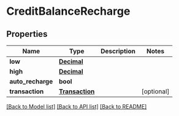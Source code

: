 # CreditBalanceRecharge

## Properties
Name | Type | Description | Notes
------------ | ------------- | ------------- | -------------
**low** | [**Decimal**](Decimal.md) |  | 
**high** | [**Decimal**](Decimal.md) |  | 
**auto_recharge** | **bool** |  | 
**transaction** | [**Transaction**](Transaction.md) |  | [optional] 

[[Back to Model list]](../README.md#documentation-for-models) [[Back to API list]](../README.md#documentation-for-api-endpoints) [[Back to README]](../README.md)


